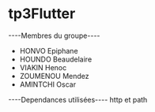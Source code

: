 # tp3Flutter

----Membres du groupe----
- HONVO Epiphane
- HOUNDO Beaudelaire
- VIAKIN Henoc
- ZOUMENOU Mendez
- AMINTCHI Oscar

----Dependances utilisées----
 http et path
